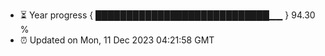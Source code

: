 - ⏳ Year progress { ████████████████████████████▁▁ } 94.30 %
- ⏰ Updated on Mon, 11 Dec 2023 04:21:58 GMT

